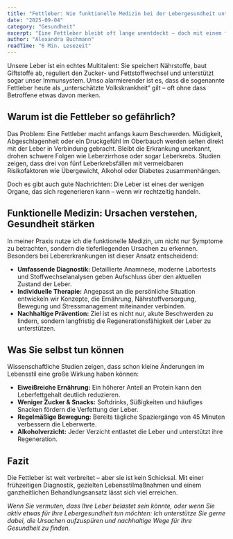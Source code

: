 ```yaml
---
title: "Fettleber: Wie funktionelle Medizin bei der Lebergesundheit unterstützt"
date: "2025-09-04"
category: "Gesundheit"
excerpt: "Eine Fettleber bleibt oft lange unentdeckt – doch mit einem funktionell-medizinischen Ansatz lassen sich Ursachen erkennen und die Leber gezielt stärken."
author: "Alexandra Buchmann"
readTime: "6 Min. Lesezeit"
---
```

Unsere Leber ist ein echtes Multitalent: Sie speichert Nährstoffe, baut Giftstoffe ab, reguliert den Zucker- und Fettstoffwechsel und unterstützt sogar unser Immunsystem. Umso alarmierender ist es, dass die sogenannte Fettleber heute als „unterschätzte Volkskrankheit“ gilt – oft ohne dass Betroffene etwas davon merken. 

## Warum ist die Fettleber so gefährlich?

Das Problem: Eine Fettleber macht anfangs kaum Beschwerden. Müdigkeit, Abgeschlagenheit oder ein Druckgefühl im Oberbauch werden selten direkt mit der Leber in Verbindung gebracht. Bleibt die Erkrankung unerkannt, drohen schwere Folgen wie Leberzirrhose oder sogar Leberkrebs. Studien zeigen, dass drei von fünf Leberkrebsfällen mit vermeidbaren Risikofaktoren wie Übergewicht, Alkohol oder Diabetes zusammenhängen.  

Doch es gibt auch gute Nachrichten: Die Leber ist eines der wenigen Organe, das sich regenerieren kann – wenn wir rechtzeitig handeln.

## Funktionelle Medizin: Ursachen verstehen, Gesundheit stärken

In meiner Praxis nutze ich die funktionelle Medizin, um nicht nur Symptome zu betrachten, sondern die tieferliegenden Ursachen zu erkennen. Besonders bei Lebererkrankungen ist dieser Ansatz entscheidend:  

- **Umfassende Diagnostik:** Detaillierte Anamnese, moderne Labortests und Stoffwechselanalysen geben Aufschluss über den aktuellen Zustand der Leber.  
- **Individuelle Therapie:** Angepasst an die persönliche Situation entwickeln wir Konzepte, die Ernährung, Nährstoffversorgung, Bewegung und Stressmanagement miteinander verbinden.  
- **Nachhaltige Prävention:** Ziel ist es nicht nur, akute Beschwerden zu lindern, sondern langfristig die Regenerationsfähigkeit der Leber zu unterstützen.  

## Was Sie selbst tun können

Wissenschaftliche Studien zeigen, dass schon kleine Änderungen im Lebensstil eine große Wirkung haben können:  

- **Eiweißreiche Ernährung:** Ein höherer Anteil an Protein kann den Leberfettgehalt deutlich reduzieren.  
- **Weniger Zucker & Snacks:** Softdrinks, Süßigkeiten und häufiges Snacken fördern die Verfettung der Leber.  
- **Regelmäßige Bewegung:** Bereits tägliche Spaziergänge von 45 Minuten verbessern die Leberwerte.  
- **Alkoholverzicht:** Jeder Verzicht entlastet die Leber und unterstützt ihre Regeneration.  

## Fazit

Die Fettleber ist weit verbreitet – aber sie ist kein Schicksal. Mit einer frühzeitigen Diagnostik, gezielten Lebensstilmaßnahmen und einem ganzheitlichen Behandlungsansatz lässt sich viel erreichen.  

*Wenn Sie vermuten, dass Ihre Leber belastet sein könnte, oder wenn Sie aktiv etwas für Ihre Lebergesundheit tun möchten: Ich unterstütze Sie gerne dabei, die Ursachen aufzuspüren und nachhaltige Wege für Ihre Gesundheit zu finden.*  